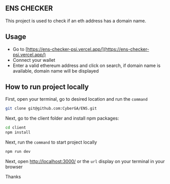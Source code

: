 ## ENS CHECKER

This project is used to check if an eth address has a domain name.

## Usage
- Go to [https://ens-checker-psi.vercel.app/](https://ens-checker-psi.vercel.app/)
- Connect your wallet
- Enter a valid ethereum address and click on search, if domain name is available, domain name will be displayed

## How to run project locally

First, open your terminal, go to desired location and run the `command`

```bash
git clone git@github.com:CyberGA/ENS.git
```

Next, go to the client folder and install npm packages:

```bash
cd client
npm install
```

Next, run the `command` to start project locally

```bash
npm run dev
```

Next, open [http://localhost:3000/](http://localhost:3000/) or the `url` display on your terminal in your browser


Thanks


